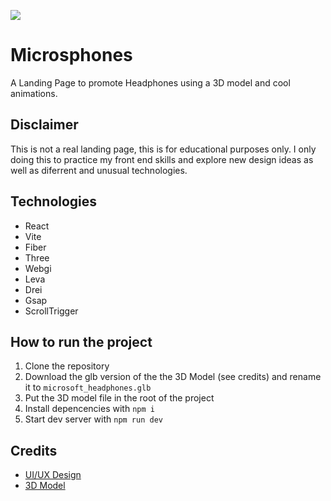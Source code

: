 ![](https://github.com/Mikadifo/microsphones/blob/master/demonstration2.gif)
# Microsphones

A Landing Page to promote Headphones using a 3D model and cool animations.

## Disclaimer

This is not a real landing page, this is for educational purposes only. I only doing this to practice my front end skills and explore new design ideas as well as diferrent and unusual technologies.

## Technologies

- React
- Vite
- Fiber
- Three
- Webgi
- Leva
- Drei
- Gsap
- ScrollTrigger

## How to run the project

1. Clone the repository
2. Download the glb version of the the 3D Model (see credits) and rename it to `microsoft_headphones.glb`
3. Put the 3D model file in the root of the project
4. Install depencencies with `npm i`
5. Start dev server with `npm run dev`

## Credits

- [UI/UX Design](https://www.awwwards.com/sites/unity)
- [3D Model](https://skfb.ly/o7Kq6)
